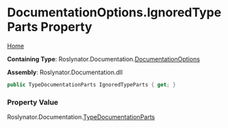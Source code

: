 <a name="_top"></a>

# DocumentationOptions\.IgnoredTypeParts Property

[Home](../../../../README.md#_top)

**Containing Type**: Roslynator\.Documentation\.[DocumentationOptions](../README.md#_top)

**Assembly**: Roslynator\.Documentation\.dll

```csharp
public TypeDocumentationParts IgnoredTypeParts { get; }
```

### Property Value

Roslynator\.Documentation\.[TypeDocumentationParts](../../TypeDocumentationParts/README.md#_top)

